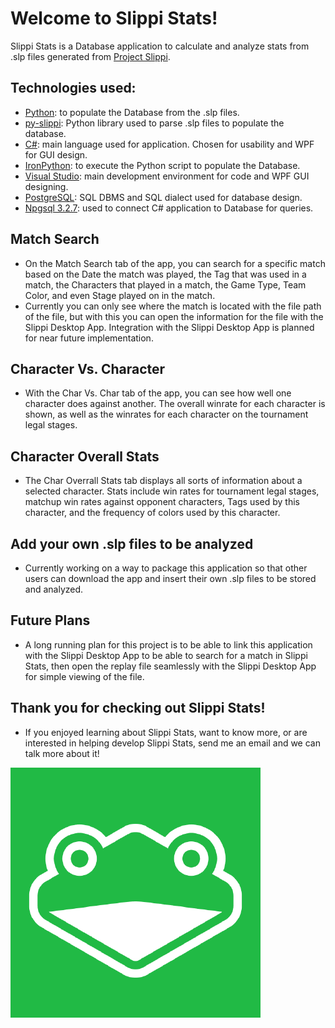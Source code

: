 # Welcome to Slippi Stats!
Slippi Stats is a Database application to calculate and analyze stats from .slp files generated from [Project Slippi](https://github.com/project-slippi/project-slippi).

## Technologies used:
- [Python](https://www.python.org/): to populate the Database from the .slp files.
- [py-slippi](https://github.com/hohav/py-slippi): Python library used to parse .slp files to populate the database. 
- [C#](https://docs.microsoft.com/en-us/dotnet/csharp/tour-of-csharp/): main language used for application. Chosen for usability and WPF for GUI design. 
- [IronPython](https://ironpython.net/): to execute the Python script to populate the Database.
- [Visual Studio](https://visualstudio.microsoft.com/): main development environment for code and WPF GUI designing.
- [PostgreSQL](https://www.postgresql.org/): SQL DBMS and SQL dialect used for database design.
- [Npgsql 3.2.7](https://www.npgsql.org/): used to connect C# application to Database for queries. 

## Match Search
- On the Match Search tab of the app, you can search for a specific match based on the Date the match was played, the Tag that was used in a match, the Characters that played in a match, the Game Type, Team Color, and even Stage played on in the match. 
- Currently you can only see where the match is located with the file path of the file, but with this you can open the information for the file with the Slippi Desktop App. Integration with the Slippi Desktop App is planned for near future implementation. 

## Character Vs. Character
- With the Char Vs. Char tab of the app, you can see how well one character does against another. The overall winrate for each character is shown, as well as the winrates for each character on the tournament legal stages. 

## Character Overall Stats
- The Char Overrall Stats tab displays all sorts of information about a selected character. Stats include win rates for tournament legal stages, matchup win rates against opponent characters, Tags used by this character, and the frequency of colors used by this character.

## Add your own .slp files to be analyzed
- Currently working on a way to package this application so that other users can download the app and insert their own .slp files to be stored and analyzed. 

## Future Plans
- A long running plan for this project is to be able to link this application with the Slippi Desktop App to be able to search for a match in Slippi Stats, then open the replay file seamlessly with the Slippi Desktop App for simple viewing of the file. 

## Thank you for checking out Slippi Stats!
- If you enjoyed learning about Slippi Stats, want to know more, or are interested in helping develop Slippi Stats, send me an email and we can talk more about it!


![Slippi Logo](slippi-logo.png)